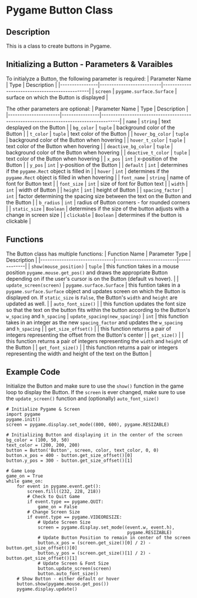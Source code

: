 # Pygame Button Class
## Description
This is a class to create buttons in Pygame.

## Initializing a Button - Parameters & Varaibles
To initialyze a Button, the following parameter is required:
| Parameter Name | Type                     | Description                                   |
|----------------|--------------------------|-----------------------------------------------|
| `screen`       | `pygame.surface.Surface` | surface on which the Button is displayed      |

The other parameters are optional:
| Parameter Name       | Type           | Description                                                                          |
|----------------------|----------------|--------------------------------------------------------------------------------------|
| `name`               | `string`       | text desplayed on the Button                                                         |
| `bg_color`           | `tuple`        | background color of the Button                                                       |
| `t_color`            | `tuple`        | text color of the Button                                                             |
| `hover_bg_color`     | `tuple`        | background color of the Button when hovering                                         |
| `hover_t_color`      | `tuple`        | text color of the Button when hovering                                               |
| `deactive_bg_color`  | `tuple`        | background color of the Button when hovering                                         |
| `deactive_t_color`   | `tuple`        | text color of the Button when hovering                                               |
| `x_pos`              | `int`          | x-position of the Button                                                             |
| `y_pos`              | `int`          | y-position of the Button                                                             |
| `default`            | `int`          | determines if the `pygame.Rect` object is filled in                                  |
| `hover`              | `int`          | determines if the `pygame.Rect` object is filled in when hovering                    |
| `font_name`          | `string`       | name of font for Button text                                                         |
| `font_size`          | `int`          | size of font for Button text                                                         |
| `width`              | `int`          | width of Button                                                                      |
| `height`             | `int`          | height of Button                                                                     |
| `spacing_factor`     | `int`          | factor determining the spacing size between the text on the Button and the Button    |
| `b_radius`           | `int`          | radius of Button corners - for rounded corners                                       |
| `static_size`        | `Boolean`      | determines if the size of the button adjusts with a change in screen size            |
| `clickable`          | `Boolean`      | determines if the button is clickable                                                |

## Functions
The Button class has multiple functions:
| Function Name                 | Parameter Type           | Description |
|-------------------------------|--------------------------|-------------|
| `show(mouse_position)`        | `tuple`                  | this function takes in a mouse position `pygame.mouse.get_pos()` and draws the appropriate Button depending on if the user's cursor is on the Button (default vs hover). |
| `update_screen(screen)`       | `pygame.surface.Surface` | this funtion takes in a `pygame.surface.Surface` object and updates screen on which the Button is displayed on. If `static_size` is `False`, the Button's `width` and `height` are updated as well. |
| `auto_font_size()`            |                          | this function updates the font size so that the text on the button fits within the button according to the Button's `w_spacing` and `h_spacing`
| `update_spacing(new_spacing)` | `int`                    | this function takes in an integer as the new `spacing_factor` and updates the `w_spacing` and `h_spacing` |
| `get_size_offset()`           |                          | this function returns a pair of integers representing the offset from the Button's center |
| `get_size()`                  |                          | this function returns a pair of integers representing the `width` and `height` of the Button |
| `get_font_size()`             |                          | this function returns a pair or integers representing the width and height of the text on the Button |

## Example Code
Initialize the Button and make sure to use the `show()` function in the game loop to display the Button. 
If the `screen` is ever changed, make sure to use the `update_screen()` function and (optionally) `auto_font_size()`

```
# Initialize Pygame & Screen
import pygame
pygame.init()
screen = pygame.display.set_mode((800, 600), pygame.RESIZABLE)

# Initializing Button and displaying it in the center of the screen
bg_color = (100, 50, 50)
text_color = (200, 200, 200)
button = Button('Button', screen, color, text_color, 0, 0)
button.x_pos = 400 - button.get_size_offset()[0]
button.y_pos = 300 - button.get_size_offset()[1]

# Game Loop
game_on = True
while game_on:
    for event in pygame.event.get():
        screen.fill((232, 228, 218))
        # Check to Quit Game 
        if event.type == pygame.QUIT:
            game_on = False
        # Change Screen Size
        if event.type == pygame.VIDEORESIZE:
            # Update Screen Size
            screen = pygame.display.set_mode((event.w, event.h),
                                              pygame.RESIZABLE)
            # Update Button Position to remain in center of the screen
            button.x_pos = (screen.get_size()[0] / 2) - button.get_size_offset()[0]
            button.y_pos = (screen.get_size()[1] / 2) - button.get_size_offset()[1]
            # Update Screen & Font Size
            button.update_screen(screen)
            button.auto_font_size()
    # Show Button - either default or hover
    button.show(pygame.mouse.get_pos())
    pygame.display.update()
```
